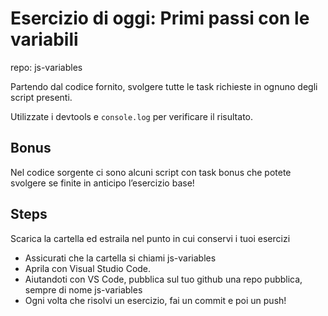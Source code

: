 Esercizio di oggi: **Primi passi con le variabili**
===
repo: js-variables

Partendo dal codice fornito, svolgere tutte le task richieste in ognuno degli script presenti.

Utilizzate i devtools e `console.log` per verificare il risultato.
## **Bonus**
Nel codice sorgente ci sono alcuni script con task bonus che potete svolgere se finite in anticipo l’esercizio base!
## **Steps**
Scarica la cartella ed estraila nel punto in cui conservi i tuoi esercizi
- Assicurati che la cartella si chiami js-variables
- Aprila con Visual Studio Code.
- Aiutandoti con VS Code, pubblica sul tuo github una repo pubblica, sempre di nome js-variables
- Ogni volta che risolvi un esercizio, fai un commit e poi un push!